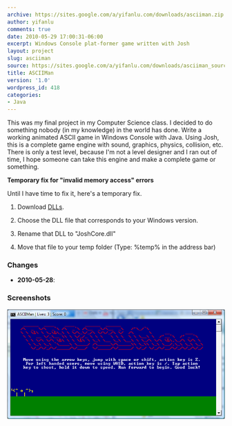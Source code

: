 ```yaml
---
archive: https://sites.google.com/a/yifanlu.com/downloads/asciiman.zip
author: yifanlu
comments: true
date: 2010-05-29 17:00:31-06:00
excerpt: Windows Console plat-former game written with Josh
layout: project
slug: asciiman
source: https://sites.google.com/a/yifanlu.com/downloads/asciiman_source.zip
title: ASCIIMan
version: '1.0'
wordpress_id: 418
categories:
- Java
---
```


This was my final project in my Computer Science class. I decided to do something nobody (in my knowledge) in the world has done. Write a working animated ASCII game in Windows Console with Java. Using Josh, this is a complete game engine with sound, graphics, physics, collision, etc. There is only a test level, because I'm not a level designer and I ran out of time, I hope someone can take this engine and make a complete game or something.

**Temporary fix for "invalid memory access" errors**

Until I have time to fix it, here's a temporary fix.





  1. Download [DLLs](http://github.com/downloads/yifanlu/Josh/Josh_libraries.zip).


  2. Choose the DLL file that corresponds to your Windows version.


  3. Rename that DLL to "JoshCore.dll"


  4. Move that file to your temp folder (Type: %temp% in the address bar)



### Changes

* **2010-05-28**: 

### Screenshots

![Screen 0](/images/2012/01/asciiman_screen.png)


